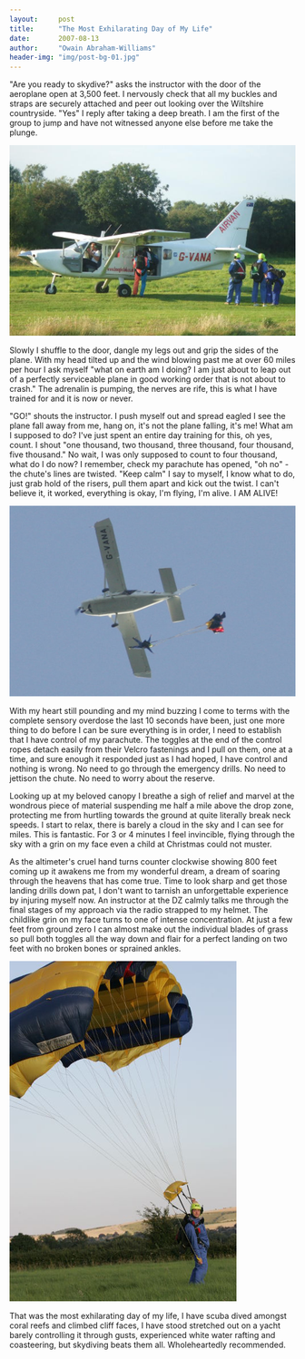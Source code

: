```yaml
---
layout:     post
title:      "The Most Exhilarating Day of My Life"
date:       2007-08-13
author:     "Owain Abraham-Williams"
header-img: "img/post-bg-01.jpg"
---
```


"Are you ready to skydive?" asks the instructor with the door of the aeroplane open at 3,500 feet. I nervously check that all my buckles and straps are securely attached and peer out looking over the Wiltshire countryside. "Yes" I reply after taking a deep breath. I am the first of the group to jump and have not witnessed anyone else before me take the plunge.

![Climbing aboard the plane](/img/post-01-01.jpg)

Slowly I shuffle to the door, dangle my legs out and grip the sides of the plane. With my head tilted up and the wind blowing past me at over 60 miles per hour I ask myself "what on earth am I doing? I am just about to leap out of a perfectly serviceable plane in good working order that is not about to crash." The adrenalin is pumping, the nerves are rife, this is what I have trained for and it is now or never.

"GO!" shouts the instructor. I push myself out and spread eagled I see the plane fall away from me, hang on, it's not the plane falling, it's me! What am I supposed to do? I've just spent an entire day training for this, oh yes, count. I shout "one thousand, two thousand, three thousand, four thousand, five thousand." No wait, I was only supposed to count to four thousand, what do I do now? I remember, check my parachute has opened, "oh no" - the chute's lines are twisted. "Keep calm" I say to myself, I know what to do, just grab hold of the risers, pull them apart and kick out the twist. I can't believe it, it worked, everything is okay, I'm flying, I'm alive. I AM ALIVE!

![Jumping out of the plane](/img/post-01-02.jpg)

With my heart still pounding and my mind buzzing I come to terms with the complete sensory overdose the last 10 seconds have been, just one more thing to do before I can be sure everything is in order, I need to establish that I have control of my parachute. The toggles at the end of the control ropes detach easily from their Velcro fastenings and I pull on them, one at a time, and sure enough it responded just as I had hoped, I have control and nothing is wrong. No need to go through the emergency drills. No need to jettison the chute. No need to worry about the reserve.

Looking up at my beloved canopy I breathe a sigh of relief and marvel at the wondrous piece of material suspending me half a mile above the drop zone, protecting me from hurtling towards the ground at quite literally break neck speeds. I start to relax, there is barely a cloud in the sky and I can see for miles. This is fantastic. For 3 or 4 minutes I feel invincible, flying through the sky with a grin on my face even a child at Christmas could not muster.

As the altimeter's cruel hand turns counter clockwise showing 800 feet coming up it awakens me from my wonderful dream, a dream of soaring through the heavens that has come true. Time to look sharp and get those landing drills down pat, I don't want to tarnish an unforgettable experience by injuring myself now. An instructor at the DZ calmly talks me through the final stages of my approach via the radio strapped to my helmet. The childlike grin on my face turns to one of intense concentration. At just a few feet from ground zero I can almost make out the individual blades of grass so pull both toggles all the way down and flair for a perfect landing on two feet with no broken bones or sprained ankles.

![Landing back at the DZ](/img/post-01-03.jpg)

That was the most exhilarating day of my life, I have scuba dived amongst coral reefs and climbed cliff faces, I have stood stretched out on a yacht barely controlling it through gusts, experienced white water rafting and coasteering, but skydiving beats them all. Wholeheartedly recommended.